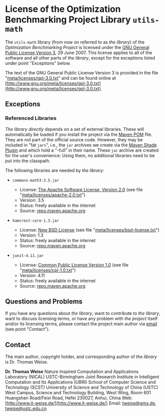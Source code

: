 # License of the Optimization Benchmarking Project Library `utils-math`

The `utils-math` library (from now on referred to as *the library*) of the *Optimization Benchmarking Project* is licensed under the [GNU General Public License Version 3](http://www.gnu.org/meta/licenses/gpl-3.0-standalone.html), 29 June 2007. This license applies to all of the software and all other parts of *the library*, except for the exceptions listed under point "Exceptions" below.

The text of the GNU General Public License Version 3 is provided in the file "[meta/licenses/gpl-3.0.txt](http://github.com/optimizationBenchmarking/utils-math/tree/master/meta/licenses/gpl-3.0.txt)" and can be found online at [http://www.gnu.org/meta/licenses/gpl-3.0.txt](http://www.gnu.org/meta/licenses/gpl-3.0.txt).

## Exceptions

### Referenced Libraries

*The library* _directly_ depends on a set of external libraries. These will automatically be loaded if you install the project via the [Maven POM](http://github.com/optimizationBenchmarking/utils-graphics/tree/master/pom.xml) file. They are not part of the official source code. However, they may be included in "fat `jars`", i.e., the `jar` archives we create via the [Maven Shade Plugin](http://maven.apache.org/plugins/maven-shade-plugin/) and which hold a "-full" in their name. These `jar` archive are created for the user's convenience: Using them, no additional libraries need to be put into the classpath.

The following libraries are needed by *the library*:


* `commons-math3-3.5.jar`
    - License: [The Apache Software License, Version 2.0](http://www.apache.org/licenses/LICENSE-2.0.txt) (see file "[meta/licenses/apache-2.0.txt](http://github.com/optimizationBenchmarking/utils-math/tree/master/meta/licenses/apache-2.0.txt)")
    - Version: 3.5
    - Status: freely available in the internet
    - Source: [repo.maven.apache.org](http://repo.maven.apache.org/maven2/org/apache/commons/commons-math3/3.5/commons-math3-3.5.jar)
    
* `hamcrest-core-1.3.jar`
    - License: [New BSD License](http://www.opensource.org/licenses/bsd-license.php) (see file "[meta/licenses/bsd-license.txt](http://github.com/optimizationBenchmarking/utils-math/tree/master/meta/licenses/bsd-license.txt)")
    - Version: 1.3
    - Status: freely available in the internet
    - Source: [repo.maven.apache.org](http://repo.maven.apache.org/maven2/org/hamcrest/hamcrest-core/1.3/hamcrest-core-1.3.jar)

* `junit-4.11.jar`
    - License: [Common Public License Version 1.0](http://www.opensource.org/licenses/cpl1.0.txt) (see file "[meta/licenses/cpl-1.0.txt](http://github.com/optimizationBenchmarking/utils-math/tree/master/meta/licenses/cpl-1.0.txt)")
    - Version: 4.11
    - Status: freely available in the internet
    - Source: [repo.maven.apache.org](http://repo.maven.apache.org/maven2/junit/junit/4.11/junit-4.11.jar)

## Questions and Problems

If you have any questions about *the library*, want to contribute to *the library*, want to discuss licensing terms, or have any problem with *the project* itself and/or its licensing terms, please contact the project main author via [email](mailto:tweise@ustc.edu.cn) (see point "Contact").

## Contact

The main author, copyright holder, and corresponding author of *the library* is Dr. Thomas Weise.

**Dr. Thomas Weise**
Nature Inspired Computation and Applications Laboratory (NICAL)
USTC-Birmingham Joint Research Institute in Intelligent Computation and Its Applications (UBRI)
School of Computer Science and Technology (SCST)
University of Science and Technology of China (USTC)
West Campus, Science and Technology Building, West Wing, Room 601
Huangshan Road/Feixi Road, Hefei 230027, Anhui, China
Web:    [http://www.it-weise.de/](http://www.it-weise.de/)
Email:  [tweise@gmx.de](mailto:tweise@gmx.de), [tweise@ustc.edu.cn](mailto:tweise@ustc.edu.cn)
